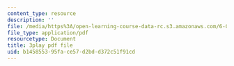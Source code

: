 ```yaml
---
content_type: resource
description: ''
file: /media/https%3A/open-learning-course-data-rc.s3.amazonaws.com/6-046j-design-and-analysis-of-algorithms-spring-2015/b145855395face57d2bdd372c51f91cd_4q-jmGrmxKs.pdf
file_type: application/pdf
resourcetype: Document
title: 3play pdf file
uid: b1458553-95fa-ce57-d2bd-d372c51f91cd
---
```

